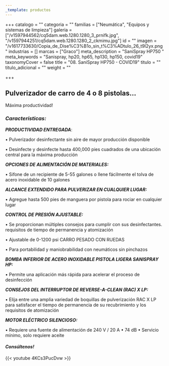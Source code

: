 ```yaml
---
_template: productos
---
```






+++
catalogo = ""
categoria = ""
familias = ["Neumática", "Equipos y sistemas de limpieza"]
galeria = ["/v1597944562/cq5dam.web.1280.1280_3_prnifk.jpg", "/v1597944251/cq5dam.web.1280.1280_2_ckmimu.jpg"]
id = ""
imagen = "/v1617733630/Copia_de_Dise%C3%B1o_sin_t%C3%ADtulo_26_t9l2yx.png"
industrias = []
marcas = ["Graco"]
meta_description = "SaniSpray HP750 "
meta_keywords = "Sanispray, hp20, hp65, hp130, hp150, covid19"
taxonomyCover = false
title = "08. SaniSpray HP750 - COVID19"
titulo = ""
titulo_adicional = ""
weight = ""

+++
## **Pulverizador de carro de 4 o 8 pistolas...**

Máxima productividad!

### **_Características:_**

**_PRODUCTIVIDAD ENTREGADA_**:

• Pulverizador desinfectante sin aire de mayor producción disponible

• Desinfecte y desinfecte hasta 400,000 pies cuadrados de una ubicación central para la máxima producción

**_OPCIONES DE ALIMENTACIÓN DE MATERIALES:_**

• Sifone de un recipiente de 5-55 galones o llene fácilmente el tolva de acero inoxidable de 10 galones

**_ALCANCE EXTENDIDO PARA PULVERIZAR EN CUALQUIER LUGAR:_**

• Agregue hasta 500 pies de manguera por pistola para rociar en cualquier lugar

**_CONTROL DE PRESIÓN AJUSTABLE:_**

• Se proporcionan múltiples consejos para cumplir con sus desinfectantes. requisitos de tiempo de permanencia y atomización

• Ajustable de 0-1200 psi CARRO PESADO CON RUEDAS

• Para portabilidad y maniobrabilidad con neumáticos sin pinchazos

**_BOMBA INFERIOR DE ACERO INOXIDABLE PISTOLA LIGERA SANISPRAY HP:_**

• Permite una aplicación más rápida para acelerar el proceso de desinfección

**_CONSEJOS DEL INTERRUPTOR DE REVERSE-A-CLEAN (RAC) X LP:_**

• Elija entre una amplia variedad de boquillas de pulverización RAC X LP para satisfacer el tiempo de permanencia de su recubrimiento y los requisitos de atomización

**_MOTOR ELÉCTRICO SILENCIOSO:_**

• Requiere una fuente de alimentación de 240 V / 20 A • 74 dB • Servicio mínimo, solo requiere aceite

#### **_Consúltenos!_** 

{{< youtube 4KCs3PucDvw >}}
